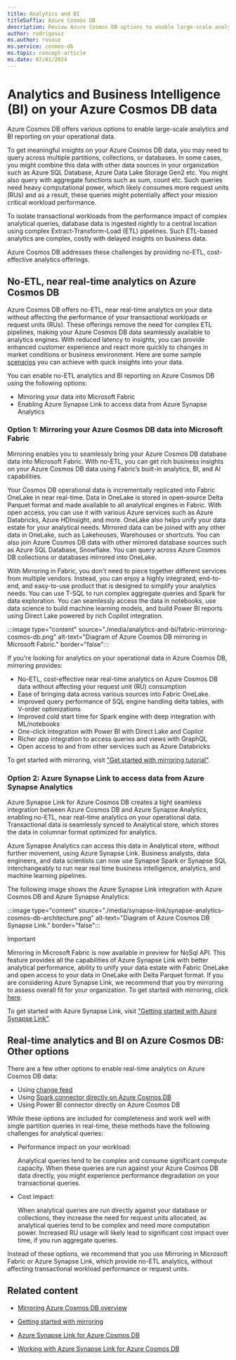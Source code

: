 ```yaml
---
title: Analytics and BI
titleSuffix: Azure Cosmos DB
description: Review Azure Cosmos DB options to enable large-scale analytics and BI reporting on your operational data.
author: rodrigossz
ms.author: rosouz
ms.service: cosmos-db
ms.topic: concept-article
ms.date: 07/01/2024
---
```


# Analytics and Business Intelligence (BI) on your Azure Cosmos DB data

Azure Cosmos DB offers various options to enable large-scale analytics and BI reporting on your operational data.

To get meaningful insights on your Azure Cosmos DB data, you may need to query across multiple partitions, collections, or databases. In some cases, you might combine this data with other data sources in your organization such as Azure SQL Database, Azure Data Lake Storage Gen2 etc. You might also query with aggregate functions such as sum, count etc. Such queries need heavy computational power, which likely consumes more request units (RUs) and as a result, these queries might potentially affect your mission critical workload performance. 

To isolate transactional workloads from the performance impact of complex analytical queries, database data is ingested nightly to a central location using complex Extract-Transform-Load (ETL) pipelines. Such ETL-based analytics are complex, costly with delayed insights on business data.

Azure Cosmos DB addresses these challenges by providing no-ETL, cost-effective analytics offerings. 

## No-ETL, near real-time analytics on Azure Cosmos DB
Azure Cosmos DB offers no-ETL, near real-time analytics on your data without affecting the performance of your transactional workloads or request units (RUs). These offerings remove the need for complex ETL pipelines, making your Azure Cosmos DB data seamlessly available to analytics engines. With reduced latency to insights, you can provide enhanced customer experience and react more quickly to changes in market conditions or business environment. Here are some sample [scenarios](synapse-link-use-cases.md) you can achieve with quick insights into your data. 
 
 You can enable no-ETL analytics and BI reporting on Azure Cosmos DB using the following options:

* Mirroring your data into Microsoft Fabric
* Enabling Azure Synapse Link to access data from Azure Synapse Analytics
  

### Option 1: Mirroring your Azure Cosmos DB data into Microsoft Fabric

Mirroring enables you to seamlessly bring your Azure Cosmos DB database data into Microsoft Fabric. With no-ETL, you can get rich business insights on your Azure Cosmos DB data using Fabric’s built-in analytics, BI, and AI capabilities.

Your Cosmos DB operational data is incrementally replicated into Fabric OneLake in near real-time. Data in OneLake is stored in open-source Delta Parquet format and made available to all analytical engines in Fabric. With open access, you can use it with various Azure services such as Azure Databricks, Azure HDInsight, and more. OneLake also helps unify your data estate for your analytical needs. Mirrored data can be joined with any other data in OneLake, such as Lakehouses, Warehouses or shortcuts. You can also join Azure Cosmos DB data with other mirrored database sources such as Azure SQL Database, Snowflake.
You can query across Azure Cosmos DB collections or databases mirrored into OneLake. 

With Mirroring in Fabric, you don't need to piece together different services from multiple vendors. Instead, you can enjoy a highly integrated, end-to-end, and easy-to-use product that is designed to simplify your analytics needs.
You can use T-SQL to run complex aggregate queries and Spark for data exploration. You can seamlessly access the data in notebooks, use data science to build machine learning models, and build Power BI reports using Direct Lake powered by rich Copilot integration.

:::image type="content" source="./media/analytics-and-bi/fabric-mirroring-cosmos-db.png" alt-text="Diagram of Azure Cosmos DB mirroring in Microsoft Fabric." border="false":::

If you're looking for analytics on your operational data in Azure Cosmos DB, mirroring provides:
* No-ETL, cost-effective near real-time analytics on Azure Cosmos DB data without affecting your request unit (RU) consumption
* Ease of bringing data across various sources into Fabric OneLake.
* Improved query performance of SQL engine handling delta tables, with V-order optimizations
* Improved cold start time for Spark engine with deep integration with ML/notebooks
* One-click integration with Power BI with Direct Lake and Copilot
* Richer app integration to access queries and views with GraphQL
* Open access to and from other services such as Azure Databricks

To get started with mirroring, visit ["Get started with mirroring tutorial"](/fabric/database/mirrored-database/azure-cosmos-db-tutorial?context=/azure/cosmos-db/context/context).


### Option 2: Azure Synapse Link to access data from Azure Synapse Analytics
Azure Synapse Link for Azure Cosmos DB creates a tight seamless integration between Azure Cosmos DB and Azure Synapse Analytics, enabling no-ETL, near real-time analytics on your operational data. 
Transactional data is seamlessly synced to Analytical store, which stores the data in columnar format optimized for analytics. 

Azure Synapse Analytics can access this data in Analytical store, without further movement, using Azure Synapse Link. Business analysts, data engineers, and data scientists can now use Synapse Spark or Synapse SQL interchangeably to run near real time business intelligence, analytics, and machine learning pipelines. 

The following image shows the Azure Synapse Link integration with Azure Cosmos DB and Azure Synapse Analytics:

:::image type="content" source="./media/synapse-link/synapse-analytics-cosmos-db-architecture.png" alt-text="Diagram of Azure Cosmos DB Synapse Link." border="false":::

 > [!IMPORTANT]
 > Mirroring in Microsoft Fabric is now available in preview for NoSql API. This feature provides all the capabilities of Azure Synapse Link with better analytical performance, ability to unify your data estate with Fabric OneLake and open access to your data in OneLake with Delta Parquet format. If you are considering Azure Synapse Link, we recommend that you try mirroring to assess overall fit for your organization. To get started with mirroring, click [here](/fabric/database/mirrored-database/azure-cosmos-db?context=/azure/cosmos-db/context/context). 

To get started with Azure Synapse Link, visit ["Getting started with Azure Synapse Link"](synapse-link.md).


## Real-time analytics and BI on Azure Cosmos DB: Other options 
There are a few other options to enable real-time analytics on Azure Cosmos DB data: 
* Using [change feed](nosql/changefeed-ecommerce-solution.md)
* Using [Spark connector directly on Azure Cosmos DB](nosql/tutorial-spark-connector.md)
* Using Power BI connector directly on Azure Cosmos DB

While these options are included for completeness and work well with single partition queries in real-time, these methods have the following challenges for analytical queries:
* Performance impact on your workload:

   Analytical queries tend to be complex and consume significant compute capacity. When these queries are run against your Azure Cosmos DB data directly, you might experience performance degradation on your transactional queries. 
* Cost impact: 
 
  When analytical queries are run directly against your database or collections, they increase the need for request units allocated, as analytical queries tend to be complex and need more computation power. Increased RU usage will likely lead to significant cost impact over time, if you run aggregate queries. 

Instead of these options, we recommend that you use Mirroring in Microsoft Fabric or Azure Synapse Link, which provide no-ETL analytics, without affecting transactional workload performance or request units.

## Related content

* [Mirroring Azure Cosmos DB overview](/fabric/database/mirrored-database/azure-cosmos-db?context=/azure/cosmos-db/context/context)

* [Getting started with mirroring](/fabric/database/mirrored-database/azure-cosmos-db-tutorial?context=/azure/cosmos-db/context/context)

* [Azure Synapse Link for Azure Cosmos DB](synapse-link.md) 

* [Working with Azure Synapse Link for Azure Cosmos DB](configure-synapse-link.md)


